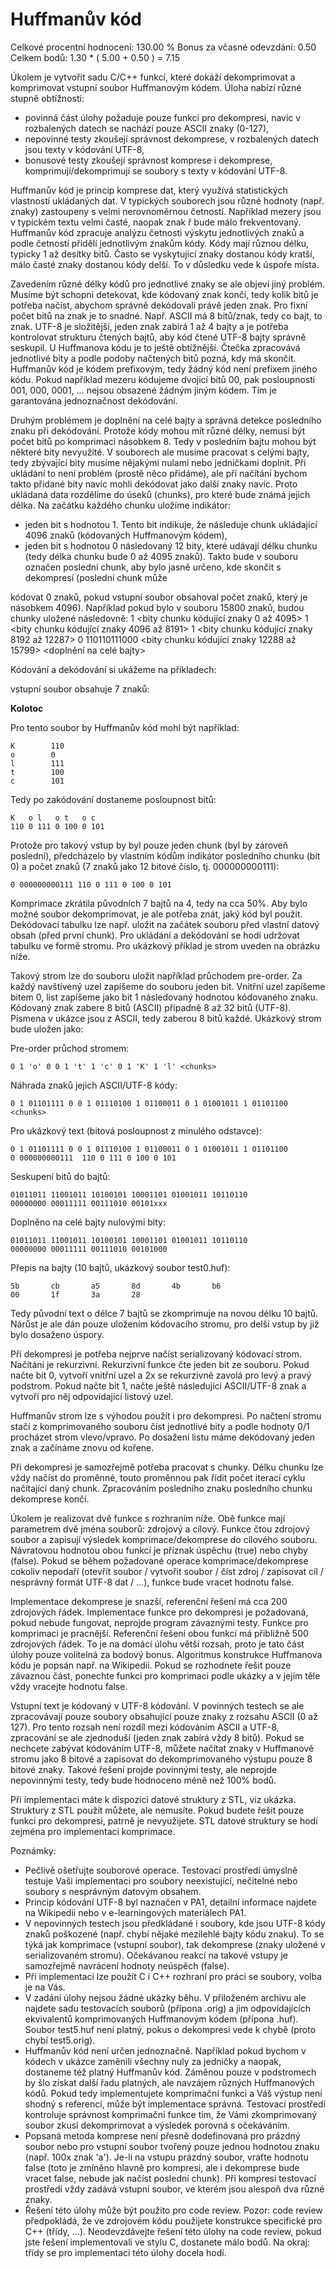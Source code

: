 # Huffmanův kód

Celkové procentní hodnocení: 130.00 % Bonus za včasné odevzdání: 0.50 Celkem bodů: 1.30 * ( 5.00 + 0.50 ) = 7.15

Úkolem je vytvořit sadu C/C++ funkcí, které dokáží dekomprimovat a komprimovat vstupní soubor Huffmanovým kódem. Úloha nabízí různé stupně obtížnosti:

* povinná část úlohy požaduje pouze funkci pro dekompresi, navíc v rozbalených datech se nachází pouze ASCII znaky (0-127),
* nepovinné testy zkoušejí správnost dekomprese, v rozbalených datech jsou texty v kódování UTF-8,
* bonusové testy zkoušejí správnost komprese i dekomprese, komprimují/dekomprimují se soubory s texty v kódování UTF-8.

Huffmanův kód je princip komprese dat, který využívá statistických vlastností ukládaných dat. V typických souborech jsou různé hodnoty (např. znaky) zastoupeny s velmi nerovnoměrnou četností. Například mezery jsou v typickém textu velmi časté, naopak znak ř bude málo frekventovaný. Huffmanův kód zpracuje analýzu četnosti výskytu jednotlivých znaků a podle četností přidělí jednotlivým znakům kódy. Kódy mají různou délku, typicky 1 až desítky bitů. Často se vyskytující znaky dostanou kódy kratší, málo časté znaky dostanou kódy delší. To v důsledku vede k úspoře místa.

Zavedením různé délky kódů pro jednotlivé znaky se ale objeví jiný problém. Musíme být schopni detekovat, kde kódovaný znak končí, tedy kolik bitů je potřeba načíst, abychom správně dekódovali právě jeden znak. Pro fixní počet bitů na znak je to snadné. Např. ASCII má 8 bitů/znak, tedy co bajt, to znak. UTF-8 je složitější, jeden znak zabírá 1 až 4 bajty a je potřeba kontrolovat strukturu čtených bajtů, aby kód čtené UTF-8 bajty správně seskupil. U Huffmanova kódu je to ještě obtížnější. Čtečka zpracovává jednotlivé bity a podle podoby načtených bitů pozná, kdy má skončit. Huffmanův kód je kódem prefixovým, tedy žádný kód není prefixem jiného kódu. Pokud například mezeru kódujeme dvojicí bitů 00, pak posloupnosti 001, 000, 0001, … nejsou obsazené žádným jiným kódem. Tím je garantována jednoznačnost dekódování.

Druhým problémem je doplnění na celé bajty a správná detekce posledního znaku při dekódování. Protože kódy mohou mít různé délky, nemusí být počet bitů po komprimaci násobkem 8. Tedy v posledním bajtu mohou být některé bity nevyužité. V souborech ale musíme pracovat s celými bajty, tedy zbývající bity musíme nějakými nulami nebo jedničkami doplnit. Při ukládání to není problém (prostě něco přidáme), ale při načítání bychom takto přidané bity navíc mohli dekódovat jako další znaky navíc. Proto ukládaná data rozdělíme do úseků (chunks), pro které bude známá jejich délka. Na začátku každého chunku uložíme indikátor:

* jeden bit s hodnotou 1. Tento bit indikuje, že následuje chunk ukládající 4096 znaků (kódovaných Huffmanovým kódem),
* jeden bit s hodnotou 0 následovaný 12 bity, které udávají délku chunku (tedy délka chunku bude 0 až 4095 znaků). Takto bude v souboru označen poslední chunk, aby bylo jasně určeno, kde skončit s dekompresí (poslední chunk může 

kódovat 0 znaků, pokud vstupní soubor obsahoval počet znaků, který je násobkem 4096).
Například pokud bylo v souboru 15800 znaků, budou chunky uložené následovně: 1 <bity chunku kódující znaky 0 až 4095> 1 <bity chunku kódující znaky 4096 až 8191> 1 <bity chunku kódující znaky 8192 až 12287> 0 110110111000 <bity chunku kódující znaky 12288 až 15799> <doplnění na celé bajty>

Kódování a dekódování si ukážeme na příkladech:

vstupní soubor obsahuje 7 znaků:

**Kolotoc**

Pro tento soubor by Huffmanův kód mohl být například:

```
K        110
o        0
l        111
t        100
c        101
```
Tedy po zakódování dostaneme posloupnost bitů:

```
K   o l   o t   o c   
110 0 111 0 100 0 101 
```
Protože pro takový vstup by byl pouze jeden chunk (byl by zároveň poslední), předcházelo by vlastním kódům indikátor posledního chunku (bit 0) a počet znaků (7 znaků jako 12 bitové číslo, tj. 000000000111):
```
0 000000000111 110 0 111 0 100 0 101 
```
Komprimace zkrátila původních 7 bajtů na 4, tedy na cca 50%. Aby bylo možné soubor dekomprimovat, je ale potřeba znát, jaký kód byl použit. Dekódovací tabulku lze např. uložit na začátek souboru před vlastní datový obsah (před první chunk). Pro ukládání a dekódování se hodí udržovat tabulku ve formě stromu. Pro ukázkový příklad je strom uveden na obrázku níže.

Takový strom lze do souboru uložit například průchodem pre-order. Za každý navštívený uzel zapíšeme do souboru jeden bit. Vnitřní uzel zapíšeme bitem 0, list zapíšeme jako bit 1 následovaný hodnotou kódovaného znaku. Kódovaný znak zabere 8 bitů (ASCII) případně 8 až 32 bitů (UTF-8). Písmena v ukázce jsou z ASCII, tedy zaberou 8 bitů každé. Ukázkový strom bude uložen jako:

Pre-order průchod stromem:
```
0 1 'o' 0 0 1 't' 1 'c' 0 1 'K' 1 'l' <chunks>
```
Náhrada znaků jejich ASCII/UTF-8 kódy:
```
0 1 01101111 0 0 1 01110100 1 01100011 0 1 01001011 1 01101100 <chunks>
```
Pro ukázkový text (bitová posloupnost z minulého odstavce):
```
0 1 01101111 0 0 1 01110100 1 01100011 0 1 01001011 1 01101100
0 000000000111  110 0 111 0 100 0 101
```
Seskupení bitů do bajtů:
```
01011011 11001011 10100101 10001101 01001011 10110110 
00000000 00011111 00111010 00101xxx 
```
Doplněno na celé bajty nulovými bity:
```
01011011 11001011 10100101 10001101 01001011 10110110 
00000000 00011111 00111010 00101000 
```
Přepis na bajty (10 bajtů, ukázkový soubor test0.huf):
```
5b       cb       a5       8d       4b       b6 
00       1f       3a       28
```
Tedy původní text o délce 7 bajtů se zkomprimuje na novou délku 10 bajtů. Nárůst je ale dán pouze uložením kódovacího stromu, pro delší vstup by již bylo dosaženo úspory.

Při dekompresi je potřeba nejprve načíst serializovaný kódovací strom. Načítání je rekurzivní. Rekurzivní funkce čte jeden bit ze souboru. Pokud načte bit 0, vytvoří vnitřní uzel a 2x se rekurzivně zavolá pro levý a pravý podstrom. Pokud načte bit 1, načte ještě následující ASCII/UTF-8 znak a vytvoří pro něj odpovídající listový uzel.

Huffmanův strom lze s výhodou použít i pro dekompresi. Po načtení stromu stačí z komprimovaného souboru číst jednotlivé bity a podle hodnoty 0/1 procházet strom vlevo/vpravo. Po dosažení listu máme dekódovaný jeden znak a začínáme znovu od kořene.

Při dekompresi je samozřejmě potřeba pracovat s chunky. Délku chunku lze vždy načíst do proměnné, touto proměnnou pak řídit počet iterací cyklu načítající daný chunk. Zpracováním posledního znaku posledního chunku dekomprese končí.

Úkolem je realizovat dvě funkce s rozhraním níže. Obě funkce mají parametrem dvě jména souborů: zdrojový a cílový. Funkce čtou zdrojový soubor a zapisují výsledek komprimace/dekomprese do cílového souboru. Návratovou hodnotou obou funkcí je příznak úspěchu (true) nebo chyby (false). Pokud se během požadované operace komprimace/dekomprese cokoliv nepodaří (otevřít soubor / vytvořit soubor / číst zdroj / zapisovat cíl / nesprávný formát UTF-8 dat / …), funkce bude vracet hodnotu false.

Implementace dekomprese je snazší, referenční řešení má cca 200 zdrojových řádek. Implementace funkce pro dekompresi je požadovaná, pokud nebude fungovat, neprojde program závaznými testy. Funkce pro komprimaci je pracnější. Referenční řešení obou funkcí má přibližně 500 zdrojových řádek. To je na domácí úlohu větší rozsah, proto je tato část úlohy pouze volitelná za bodový bonus. Algoritmus konstrukce Huffmanova kódu je popsán např. na Wikipedii. Pokud se rozhodnete řešit pouze závaznou část, ponechte funkci pro komprimaci podle ukázky a v jejím těle vždy vracejte hodnotu false.

Vstupní text je kódovaný v UTF-8 kódování. V povinných testech se ale zpracovávají pouze soubory obsahující pouze znaky z rozsahu ASCII (0 až 127). Pro tento rozsah není rozdíl mezi kódováním ASCII a UTF-8, zpracování se ale zjednoduší (jeden znak zabírá vždy 8 bitů). Pokud se nechcete zabývat kódováním UTF-8, můžete načítat znaky v Huffmanově stromu jako 8 bitové a zapisovat do dekomprimovaného výstupu pouze 8 bitové znaky. Takové řešení projde povinnými testy, ale neprojde nepovinnými testy, tedy bude hodnoceno méně než 100% bodů.

Při implementaci máte k dispozici datové struktury z STL, viz ukázka. Struktury z STL použít můžete, ale nemusíte. Pokud budete řešit pouze funkci pro dekompresi, patrně je nevyužijete. STL datové struktury se hodí zejména pro implementaci komprimace.

Poznámky:

* Pečlivě ošetřujte souborové operace. Testovací prostředí úmyslně testuje Vaši implementaci pro soubory neexistující, nečitelné nebo soubory s nesprávným datovým obsahem.
* Princip kódování UTF-8 byl naznačen v PA1, detailní informace najdete na Wikipedii nebo v e-learningových materiálech PA1.
* V nepovinných testech jsou předkládané i soubory, kde jsou UTF-8 kódy znaků poškozené (např. chybí nějaké mezilehlé bajty kódu znaku). To se týká jak komprimace (vstupní soubor), tak dekomprese (znaky uložené v serializovaném stromu). Očekávanou reakcí na takové vstupy je samozřejmě navrácení hodnoty neúspěch (false).
* Při implementaci lze použít C i C++ rozhraní pro práci se soubory, volba je na Vás.
* V zadání úlohy nejsou žádné ukázky běhu. V přiloženém archivu ale najdete sadu testovacích souborů (přípona .orig) a jim odpovídajících ekvivalentů komprimovaných Huffmanovým kódem (přípona .huf). Soubor test5.huf není platný, pokus o dekompresi vede k chybě (proto chybí test5.orig).
* Huffmanův kód není určen jednoznačně. Například pokud bychom v kódech v ukázce zaměnili všechny nuly za jedničky a naopak, dostaneme též platný Huffmanův kód. Záměnou pouze v podstromech by šlo získat další řadu platných, ale navzájem různých Huffmanových kódů. Pokud tedy implementujete komprimační funkci a Váš výstup není shodný s referencí, může být implementace správná. Testovací prostředí kontroluje správnost komprimační funkce tím, že Vámi zkomprimovaný soubor zkusí dekomprimovat a výsledek porovná s očekáváním.
* Popsaná metoda komprese není přesně dodefinovaná pro prázdný soubor nebo pro vstupní soubor tvořený pouze jednou hodnotou znaku (např. 100x znak 'a'). Je-li na vstupu prázdný soubor, vraťte hodnotu false (toto je zmíněno hlavně pro kompresi, ale i dekomprese bude vracet false, nebude jak načíst poslední chunk). Při kompresi testovací prostředí vždy zadává vstupní soubor, ve kterém jsou alespoň dva různé znaky.
* Řešení této úlohy může být použito pro code review. Pozor: code review předpokládá, že ve zdrojovém kódu použijete konstrukce specifické pro C++ (třídy, …). Neodevzdávejte řešení této úlohy na code review, pokud jste řešení implementovali ve stylu C, dostanete málo bodů. Na okraj: třídy se pro implementaci této úlohy docela hodí.
